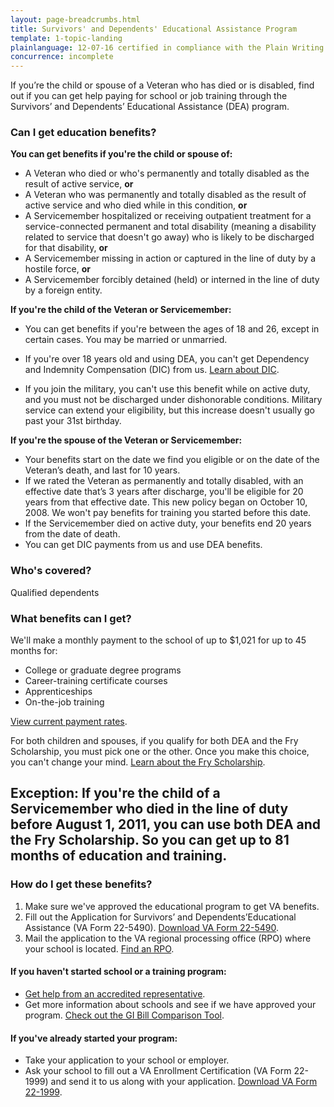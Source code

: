 ```yaml
---
layout: page-breadcrumbs.html
title: Survivors' and Dependents' Educational Assistance Program
template: 1-topic-landing
plainlanguage: 12-07-16 certified in compliance with the Plain Writing Act
concurrence: incomplete
---
```


If you’re the child or spouse of a Veteran who has died or is disabled, find out if you can get help paying for school or job training through the Survivors’ and Dependents’ Educational Assistance (DEA) program.

<div class="call-out usa-content" markdown="1">

### Can I get education benefits?

**You can get benefits if you're the child or spouse of:**

- A Veteran who died or who's permanently and totally disabled as the result of active service, **or**
- A Veteran who was permanently and totally disabled as the result of active service and who died while in this condition, **or**
- A Servicemember hospitalized or receiving outpatient treatment for a service-connected permanent and total disability (meaning a disability related to service that doesn't go away) who is likely to be discharged for that disability, **or**
- A Servicemember missing in action or captured in the line of duty by a hostile force, **or**
- A Servicemember forcibly detained (held) or interned in the line of duty by a foreign entity.

**If you're the child of the Veteran or Servicemember:**

- You can get benefits if you're between the ages of 18 and 26, except in certain cases. You may be married or unmarried.

- If you're over 18 years old and using DEA, you can't get Dependency and Indemnity Compensation (DIC) from us.
[Learn about DIC](http://www.benefits.va.gov/COMPENSATION/types-dependency_and_indemnity.asp). 

- If you join the military, you can't use this benefit while on active duty, and you must not be discharged under dishonorable conditions. Military service can extend your eligibility, but this increase doesn't usually go past your 31st birthday.

**If you're the spouse of the Veteran or Servicemember:**

- Your benefits start on the date we find you eligible or on the date of the Veteran’s death, and last for 10 years.
- If we rated the Veteran as permanently and totally disabled, with an effective date that’s 3 years after discharge, you'll be eligible for 20 years from that effective date. This new policy began on October 10, 2008. We won't pay benefits for training you started before this date.
- If the Servicemember died on active duty, your benefits end 20 years from the date of death.
- You can get DIC payments from us and use DEA benefits. 
</div>

### Who's covered?
Qualified dependents

### What benefits can I get? 

We'll make a monthly payment to the school of up to $1,021 for up to 45 months for:
- College or graduate degree programs
- Career-training certificate courses
- Apprenticeships
- On-the-job training

[View current payment rates](http://www.benefits.va.gov/GIBILL/resources/benefits_resources/rates/ch35/ch35rates100115.asp).

For both children and spouses, if you qualify for both DEA and the Fry Scholarship, you must pick one or the other. Once you make this choice, you can't change your mind. [Learn about the Fry Scholarship](/education/gi-bill/survivors-dependent-assistance/fry-scholarship/).

**Exception:** If you're the child of a Servicemember who died in the line of duty before August 1, 2011, you can use both DEA and the Fry Scholarship. So you can get up to 81 months of education and training.
-------

### How do I get these benefits? 
1. Make sure we've approved the educational program to get VA benefits.
2. Fill out the Application for Survivors’ and Dependents’Educational Assistance (VA Form 22-5490). [Download VA Form 22-5490](http://www.vba.va.gov/pubs/forms/vba-22-5490-are.pdf).
3. Mail the application to the VA regional processing office (RPO) where your school is located. [Find an RPO](http://www.benefits.va.gov/benefits/offices.asp#C).

#### If you haven't started school or a training program:
- [Get help from an accredited representative](/disability-benefits/apply-for-benefits/help/index.html).
- Get more information about schools and see if we have approved your program. [Check out the GI Bill Comparison Tool](/gi-bill-comparison-tool/).

#### If you've already started your program:
- Take your application to your school or employer.
- Ask your school to fill out a VA Enrollment Certification (VA Form 22-1999) and send it to us along with your application. [Download VA Form 22-1999](http://www.lepsn.org/images/pdfs/VA%20Form%2022-1999%20-%20VA%20Enrollment%20Certification.pdf).

